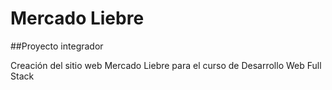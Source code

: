 # Mercado Liebre

##Proyecto integrador 

Creación del sitio web Mercado Liebre para el curso de Desarrollo Web Full Stack
